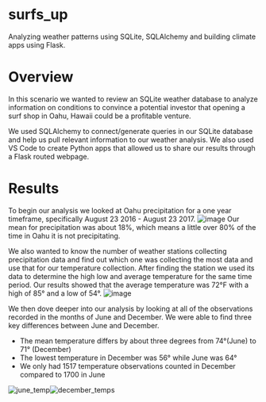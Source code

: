 # surfs_up 

Analyzing weather patterns using SQLite, SQLAlchemy and building climate apps using Flask.

# Overview
In this scenario we wanted to review an SQLite weather database to analyze information on conditions to convince a potential investor that opening a surf shop in Oahu, Hawaii could be a profitable venture. 

We used SQLAlchemy to connect/generate queries in our SQLite database and help us pull relevant information to our weather analysis. We also used VS Code to create Python apps that allowed us to share our results through a Flask routed webpage. 

# Results
To begin our analysis we looked at Oahu precipitation for a one year timeframe, specifically August 23 2016 - August 23 2017.
![image](https://user-images.githubusercontent.com/82848585/123556411-1b005580-d759-11eb-8949-14449e8ad088.png)
Our mean for precipitation was about 18%, which means a little over 80% of the time in Oahu it is not precipitating.

We also wanted to know the number of weather stations collecting precipitation data and find out which one was collecting the most data and use that for our temperature collection. After finding the station we used its data to determine the high low and average temperature for the same time period. Our results showed that the average temperature was 72°F with a high of 85° and a low of 54°.
![image](https://user-images.githubusercontent.com/82848585/123556426-25225400-d759-11eb-908e-f4a2cc5eb36d.png)

We then dove deeper into our analysis by looking at all of the observations recorded in the months of June and December. We were able to find three key differences between June and December.
  - The mean temperature differs by about three degrees from 74°(June) to 71° (December)
  - The lowest temperature in December was 56° while June was 64°
  - We only had 1517 temperature observations counted in December compared to 1700 in June

![june_temp](https://user-images.githubusercontent.com/82848585/123559596-fdd48280-d76a-11eb-8646-37b43065e29f.png)![december_temps](https://user-images.githubusercontent.com/82848585/123559597-0036dc80-d76b-11eb-880b-9339108f9030.png)


